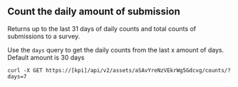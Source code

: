 ## Count the daily amount of submission

Returns up to the last 31 days of daily counts and total counts of submissions to a survey.


Use the `days` query to get the daily counts from the last x amount of days.
Default amount is 30 days


```shell
curl -X GET https://[kpi]/api/v2/assets/aSAvYreNzVEkrWg5Gdcvg/counts/?days=7
```

